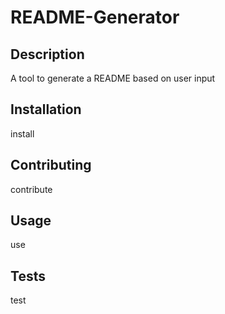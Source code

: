 # README-Generator 
## Description 
 A tool to generate a README based on user input 
## Installation 
 install 
## Contributing 
 contribute 
## Usage 
 use 
## Tests 
 test 

